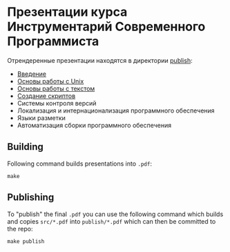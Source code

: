 # Презентации курса Инструментарий Современного Программиста

Отрендеренные презентации находятся в директории [publish](publish):

- [Введение](publish/intro.pdf?raw=true)
- [Основы работы с Unix](publish/unix.pdf?raw=true)
- [Основы работы с текстом](publish/text.pdf?raw=true)
- [Создание скриптов](publish/bash.pdf?raw=true)
- Системы контроля версий
- Локализация и интернационализация программного обеспечения
- Языки разметки
- Автоматизация сборки программного обеспечения

<!-- TODO
- [Системы контроля версий](publish/git.pdf?raw=true)
- [Локализация и интернационализация программного обеспечения](publish/encoding.pdf?raw=true)
- [Языки разметки](publish/markup.pdf?raw=true)
- [Автоматизация сборки программного обеспечения](publish/automation.pdf?raw=true)
-->

## Building

Following command builds presentations into `.pdf`:

```
make
```

## Publishing

To "publish" the final `.pdf` you can use the following command which builds and copies `src/*.pdf` into `publish/*.pdf`
which can then be committed to the repo:

```
make publish
```
